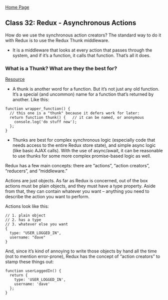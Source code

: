 [Home Page](https://sueduclos.github.io/reading-notes/)

## Class 32: Redux - Asynchronous Actions

How do we use the synchronous action creators? The standard way to do it with Redux is to use the Redux Thunk middleware.

- It is a middleware that looks at every action that passes through the system, and if it’s a function, it calls that function. That’s all it does.
                                              

### What is a Thunk? What are they the best for?

[Resource](https://daveceddia.com/what-is-a-thunk/)

- A thunk is another word for a function. But it’s not just any old function. It’s a special (and uncommon) name for a function that’s returned by another. Like this:

```
function wrapper_function() {
  // this one is a "thunk" because it defers work for later:
  return function thunk() {   // it can be named, or anonymous
    console.log('do stuff now');
  };
}
```

- Thunks are best for complex synchronous logic (especially code that needs access to the entire Redux store state), and simple async logic (like basic AJAX calls). With the use of async/await, it can be reasonable to use thunks for some more complex promise-based logic as well.

Redux has a few main concepts: there are “actions”, “action creators”, “reducers”, and “middleware.”

Actions are just objects. As far as Redux is concerned, out of the box actions must be plain objects, and they must have a type property. Aside from that, they can contain whatever you want – anything you need to describe the action you want to perform.

Actions look like this:

```
// 1. plain object
// 2. has a type
// 3. whatever else you want
{
  type: "USER_LOGGED_IN",
  username: "dave"
}
```

And, since it’s kind of annoying to write those objects by hand all the time (not to mention error-prone), Redux has the concept of “action creators” to stamp these things out:

```
function userLoggedIn() {
  return {
    type: 'USER_LOGGED_IN',
    username: 'dave'
  };
}
```

